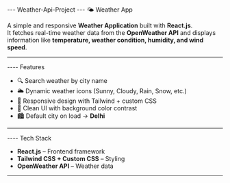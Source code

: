 --- Weather-Api-Project
--- 🌤️ Weather App

A simple and responsive **Weather Application** built with **React.js**.  
It fetches real-time weather data from the **OpenWeather API** and displays information like **temperature, weather condition, humidity, and wind speed**.

---

---- Features
- 🔍 Search weather by city name  
- 🌥️ Dynamic weather icons (Sunny, Cloudy, Rain, Snow, etc.)  
- 📱 Responsive design with Tailwind + custom CSS  
- 🎨 Clean UI with background color contrast  
- 🏙️ Default city on load → **Delhi**  

---

---- Tech Stack
- **React.js** – Frontend framework  
- **Tailwind CSS + Custom CSS** – Styling  
- **OpenWeather API** – Weather data  

---

 

